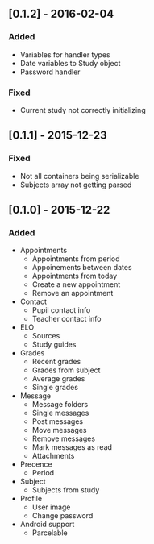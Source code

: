 ## [0.1.2] - 2016-02-04
### Added
- Variables for handler types
- Date variables to Study object
- Password handler
### Fixed
- Current study not correctly initializing

## [0.1.1] - 2015-12-23
### Fixed
- Not all containers being serializable
- Subjects array not getting parsed

## [0.1.0] - 2015-12-22
### Added
- Appointments
  - Appointments from period
  - Appoinements between dates
  - Appointments from today
  - Create a new appointment
  - Remove an appointment
- Contact
  - Pupil contact info
  - Teacher contact info
- ELO
  - Sources
  - Study guides
- Grades
  - Recent grades
  - Grades from subject
  - Average grades
  - Single grades
- Message
  - Message folders
  - Single messages
  - Post messages
  - Move messages
  - Remove messages
  - Mark messages as read
  - Attachments
- Precence
  - Period
- Subject
  - Subjects from study
- Profile
  - User image
  - Change password
- Android support
  - Parcelable